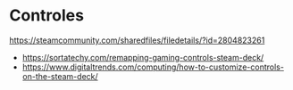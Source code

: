 # Controles

https://steamcommunity.com/sharedfiles/filedetails/?id=2804823261


+ https://sortatechy.com/remapping-gaming-controls-steam-deck/
+ https://www.digitaltrends.com/computing/how-to-customize-controls-on-the-steam-deck/
